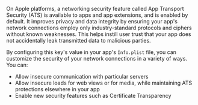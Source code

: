 
On Apple platforms, a networking security feature called App Transport
Security (ATS) is available to apps and app extensions, and is enabled
by default. It improves privacy and data integrity by ensuring your
app's network connections employ only industry-standard protocols and
ciphers without known weaknesses. This helps instill user trust that
your app does not accidentally leak transmitted data to malicious
parties.

By configuring this key's value in your app's `Info.plist` file, you can
customize the security of your network connections in a variety of ways.
You can:

- Allow insecure communication with particular servers
- Allow insecure loads for web views or for media, while maintaining ATS protections elsewhere in your app
- Enable new security features such as Certificate Transparency

